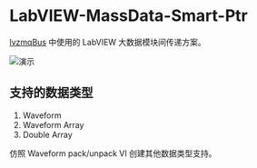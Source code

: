 # LabVIEW-MassData-Smart-Ptr

[lvzmqBus](https://gitee.com/nevstop/lvZmqBus) 中使用的 LabVIEW 大数据模块间传递方案。

![演示](https://images.gitee.com/uploads/images/2018/0822/155846_534d0c8f_136753.png "屏幕截图.png")

## 支持的数据类型
 1. Waveform 
 2. Waveform Array
 3. Double Array
 
 仿照 Waveform pack/unpack VI 创建其他数据类型支持。
